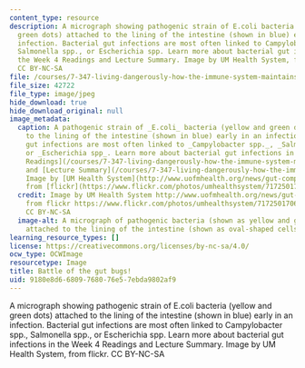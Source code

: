 ```yaml
---
content_type: resource
description: A micrograph showing pathogenic strain of E.coli bacteria (yellow and
  green dots) attached to the lining of the intestine (shown in blue) early in an
  infection. Bacterial gut infections are most often linked to Campylobacter spp.,
  Salmonella spp., or Escherichia spp. Learn more about bacterial gut infections in
  the Week 4 Readings and Lecture Summary. Image by UM Health System, from flickr.
  CC BY-NC-SA
file: /courses/7-347-living-dangerously-how-the-immune-system-maintains-peace-with-trillions-of-commensal-bacteria-while-preventing-pathogenic-invasions-fall-2015/9180e8d66809768076e57ebda9802af9_7-347f15.jpg
file_size: 42722
file_type: image/jpeg
hide_download: true
hide_download_original: null
image_metadata:
  caption: A pathogenic strain of _E.coli_ bacteria (yellow and green dots) attached
    to the lining of the intestine (shown in blue) early in an infection. Bacterial
    gut infections are most often linked to _Campylobacter spp._, _Salmonella spp.,_
    or _Escherichia spp_. Learn more about bacterial gut infections in the [Week 4
    Readings](/courses/7-347-living-dangerously-how-the-immune-system-maintains-peace-with-trillions-of-commensal-bacteria-while-preventing-pathogenic-invasions-fall-2015/pages/readings)
    and [Lecture Summary](/courses/7-347-living-dangerously-how-the-immune-system-maintains-peace-with-trillions-of-commensal-bacteria-while-preventing-pathogenic-invasions-fall-2015/pages/lecture-summaries).
    Image by [UM Health System](http://www.uofmhealth.org/news/gut-competition-5-10),
    from [flickr](https://www.flickr.com/photos/umhealthsystem/7172501706/). CC BY-NC-SA
  credit: Image by UM Health System http://www.uofmhealth.org/news/gut-competition-5-10
    from flickr https://www.flickr.com/photos/umhealthsystem/7172501706/in/photostream/
    CC BY-NC-SA
  image-alt: A micrograph of pathogenic bacteria (shown as yellow and green dots)
    attached to the lining of the intestine (shown as oval-shaped cells stained blue).
learning_resource_types: []
license: https://creativecommons.org/licenses/by-nc-sa/4.0/
ocw_type: OCWImage
resourcetype: Image
title: Battle of the gut bugs!
uid: 9180e8d6-6809-7680-76e5-7ebda9802af9
---
```

A micrograph showing pathogenic strain of E.coli bacteria (yellow and green dots) attached to the lining of the intestine (shown in blue) early in an infection. Bacterial gut infections are most often linked to Campylobacter spp., Salmonella spp., or Escherichia spp. Learn more about bacterial gut infections in the Week 4 Readings and Lecture Summary. Image by UM Health System, from flickr. CC BY-NC-SA